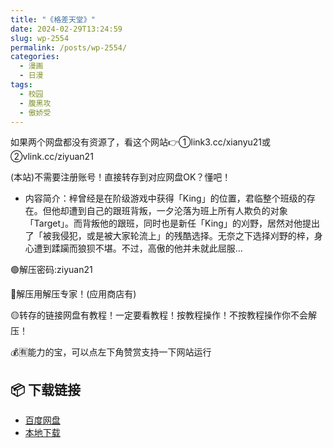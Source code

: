 ```yaml
---
title: "《格差天堂》"
date: 2024-02-29T13:24:59
slug: wp-2554
permalink: /posts/wp-2554/
categories:
  - 漫画
  - 日漫
tags:
  - 校园
  - 腹黑攻
  - 傲娇受
---
```


如果两个网盘都没有资源了，看这个网站👉①link3.cc/xianyu21或②vlink.cc/ziyuan21

(本站)不需要注册账号！直接转存到对应网盘OK？懂吧！

*   内容简介：梓曾经是在阶级游戏中获得「King」的位置，君临整个班级的存在。但他却遭到自己的跟班背叛，一夕沦落为班上所有人欺负的对象「Target」。而背叛他的跟班，同时也是新任「King」的刈野，居然对他提出了「被我侵犯，或是被大家轮流上」的残酷选择。无奈之下选择刈野的梓，身心遭到蹂躏而狼狈不堪。不过，高傲的他并未就此屈服…

🟢解压密码:ziyuan21

🔵解压用解压专家！(应用商店有)

🟡转存的链接网盘有教程！一定要看教程！按教程操作！不按教程操作你不会解压！

💰🈶能力的宝，可以点左下角赞赏支持一下网站运行

## 📦 下载链接
- [百度网盘](https://blziyuan21.com/pay-download/2554?key=1790a1b0ca&down_id=0)
- [本地下载](https://blziyuan21.com/pay-download/2554?key=1790a1b0ca&down_id=1)

